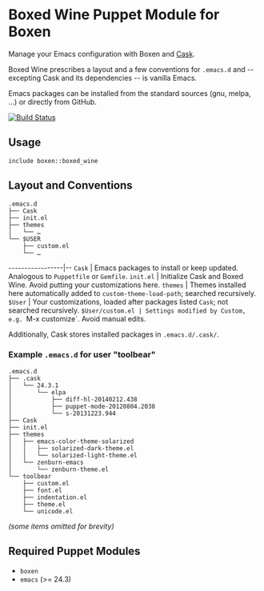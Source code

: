 # Boxed Wine Puppet Module for Boxen

Manage your Emacs configuration with Boxen and [Cask](http://cask.github.io/).

Boxed Wine prescribes a layout and a few conventions for `.emacs.d` and
-- excepting Cask and its dependencies -- is vanilla Emacs.

Emacs packages can be installed from the standard sources (gnu, melpa, …)
or directly from GitHub.

[![Build Status](https://travis-ci.org/toolbear/puppet-boxed-wine.png?branch=master)](https://travis-ci.org/toolbear/puppet-boxed-wine)

## Usage

```puppet
include boxen::boxed_wine
```
## Layout and Conventions

```
.emacs.d
├── Cask
├── init.el
├── themes
│   └── …
└── $USER
    ├── custom.el
    └── …
```
-----------------|--
`Cask`           | Emacs packages to install or keep updated. Analogous to `Puppetfile` or `Gemfile`.
`init.el`        | Initialize Cask and Boxed Wine. Avoid putting your customizations here.
`themes`         | Themes installed here automatically added to `custom-theme-load-path`; searched recursively.
`$User`          | Your customizations, loaded after packages listed `Cask`; not searched recursively.
`$User/custom.el | Settings modified by Custom, e.g. `M-x customize`. Avoid manual edits.

Additionally, Cask stores installed packages in `.emacs.d/.cask/`.

### Example `.emacs.d` for user "toolbear"

```
.emacs.d
├── .cask
│   └── 24.3.1
│       └── elpa
│           ├── diff-hl-20140212.438
│           ├── puppet-mode-20120804.2038
│           └── s-20131223.944
├── Cask
├── init.el
├── themes
│   ├── emacs-color-theme-solarized
│   │   ├── solarized-dark-theme.el
│   │   └── solarized-light-theme.el
│   └── zenburn-emacs
│       └── zenburn-theme.el
└── toolbear
    ├── custom.el
    ├── font.el
    ├── indentation.el
    ├── theme.el
    └── unicode.el
```

*(some items omitted for brevity)*

## Required Puppet Modules

* `boxen`
* `emacs` (>= 24.3)
